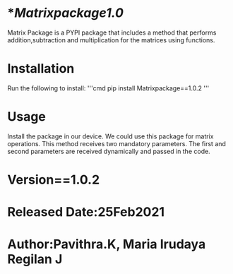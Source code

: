 # **Matrixpackage1.0*

Matrix Package is a PYPI package that includes a method that performs addition,subtraction and multiplication for the matrices using functions.

# **Installation**

Run the following to install:
'''cmd 
pip install Matrixpackage==1.0.2
'''
# **Usage**

Install the package in our device. 
We could use this package for matrix operations.
This method receives two mandatory parameters.
The first and second parameters are received dynamically and passed in the code.


# **Version==1.0.2**

# **Released Date:25Feb2021**

# **Author:Pavithra.K, Maria Irudaya Regilan J**


